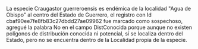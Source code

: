La especie Craugastor guerreroensis es endémica de la localidad "Agua de Obispo" al centro del Estado de Guerrero, el registro con Id cbaf90ee7fe8fb83c27dbdd27ae09962 fue marcado como sospechoso, agregué la palabra No en el campo DistConocida porque aunque no existen polígonos de distribución conocida ni potencial, sí se localiza dentro del Estado, pero no se encuentra dentro de la Localidad propia de la especie.
